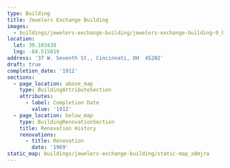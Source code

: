 ```yaml
---
type: Building
title: Jewelers Exchange Building
images:
  - buildings/jewelers-exchange-building/jewelers-exchange-building-0_kun73u
location:
  lat: 39.103439
  lng: -84.515019
address: '37 W. Seventh St., Cincinnati, OH  45202'
draft: true
completion_date: '1912'
sections:
  - page_location: above_map
    type: BuildingAttributeSection
    attributes:
      - label: Completion Date
        value: '1912'
  - page_location: below_map
    type: BuildingRenovationSection
    title: Renovation History
    renovations:
      - title: Renovation
        date: '1969'
static_map: buildings/jewelers-exchange-building/static-map_x8mjra
---
```

